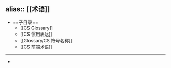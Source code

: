 alias:: [[术语]]
---

- ==子目录==
	- [[CS Glossary]]
	- [[CS 惯用表达]]
	- [[Glossary/CS 符号名称]]
	- [[CS 前端术语]]
- ---
-